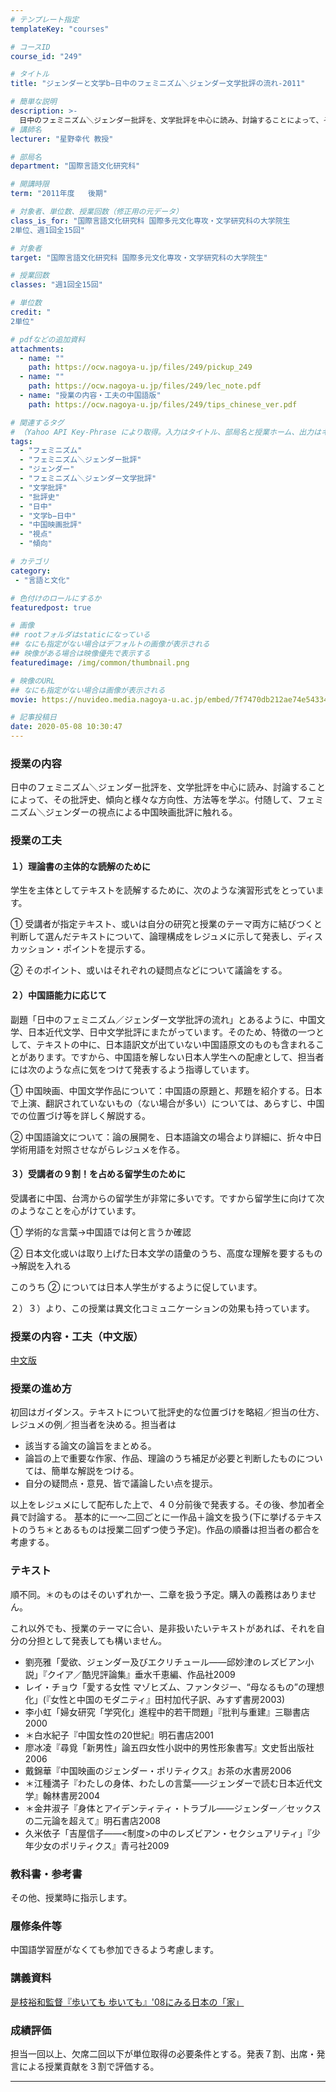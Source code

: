```yaml
---
# テンプレート指定
templateKey: "courses"

# コースID
course_id: "249"

# タイトル
title: "ジェンダーと文学b−日中のフェミニズム＼ジェンダー文学批評の流れ-2011"

# 簡単な説明
description: >-
  日中のフェミニズム＼ジェンダー批評を、文学批評を中心に読み、討論することによって、その批評史、傾向と様々な方向性、方法等を学ぶ。付随して、フェミニズム＼ジェンダーの視点による中国映画批評に触れる。 ....
# 講師名
lecturer: "星野幸代 教授"

# 部局名
department: "国際言語文化研究科"

# 開講時限
term: "2011年度	後期"

# 対象者、単位数、授業回数（修正用の元データ）
class_is_for: "国際言語文化研究科 国際多元文化専攻・文学研究科の大学院生
2単位、週1回全15回"

# 対象者
target: "国際言語文化研究科 国際多元文化専攻・文学研究科の大学院生"

# 授業回数
classes: "週1回全15回"

# 単位数
credit: "
2単位"

# pdfなどの追加資料
attachments:
  - name: "" 
    path: https://ocw.nagoya-u.jp/files/249/pickup_249
  - name: "" 
    path: https://ocw.nagoya-u.jp/files/249/lec_note.pdf
  - name: "授業の内容・工夫の中国語版" 
    path: https://ocw.nagoya-u.jp/files/249/tips_chinese_ver.pdf

# 関連するタグ
# （Yahoo API Key-Phrase により取得。入力はタイトル、部局名と授業ホーム、出力はキーフレーズ（tags））
tags:
  - "フェミニズム"
  - "フェミニズム＼ジェンダー批評"
  - "ジェンダー"
  - "フェミニズム＼ジェンダー文学批評"
  - "文学批評"
  - "批評史"
  - "日中"
  - "文学b−日中"
  - "中国映画批評"
  - "視点"
  - "傾向"

# カテゴリ
category:
 - "言語と文化"

# 色付けのロールにするか
featuredpost: true

# 画像
## rootフォルダはstaticになっている
## なにも指定がない場合はデフォルトの画像が表示される
## 映像がある場合は映像優先で表示する
featuredimage: /img/common/thumbnail.png

# 映像のURL
## なにも指定がない場合は画像が表示される
movie: https://nuvideo.media.nagoya-u.ac.jp/embed/7f7470db212ae74e5433467dba307e97b9378eb0

# 記事投稿日
date: 2020-05-08 10:30:47
---
```


### 授業の内容

日中のフェミニズム＼ジェンダー批評を、文学批評を中心に読み、討論することによって、その批評史、傾向と様々な方向性、方法等を学ぶ。付随して、フェミニズム＼ジェンダーの視点による中国映画批評に触れる。


### 授業の工夫

#### １）理論書の主体的な読解のために

学生を主体としてテキストを読解するために、次のような演習形式をとっています。

① 受講者が指定テキスト、或いは自分の研究と授業のテーマ両方に結びつくと判断して選んだテキストについて、論理構成をレジュメに示して発表し、ディスカッション・ポイントを提示する。

② そのポイント、或いはそれぞれの疑問点などについて議論をする。

#### ２）中国語能力に応じて

副題「日中のフェミニズム／ジェンダー文学批評の流れ」とあるように、中国文学、日本近代文学、日中文学批評にまたがっています。そのため、特徴の一つとして、テキストの中に、日本語訳文が出ていない中国語原文のものも含まれることがあります。ですから、中国語を解しない日本人学生への配慮として、担当者には次のような点に気をつけて発表するよう指導しています。

① 中国映画、中国文学作品について：中国語の原題と、邦題を紹介する。日本で上演、翻訳されていないもの（ない場合が多い）については、あらすじ、中国での位置づけ等を詳しく解説する。

② 中国語論文について：論の展開を、日本語論文の場合より詳細に、折々中日学術用語を対照させながらレジュメを作る。

#### ３）受講者の９割！を占める留学生のために

受講者に中国、台湾からの留学生が非常に多いです。ですから留学生に向けて次のようなことを心がけています。

① 学術的な言葉→中国語では何と言うか確認

② 日本文化或いは取り上げた日本文学の語彙のうち、高度な理解を要するもの→解説を入れる

このうち ② については日本人学生がするように促しています。

２）３）より、この授業は異文化コミュニケーションの効果も持っています。

### 授業の内容・工夫（中文版）

[中文版](https://ocw.nagoya-u.jp/files/249/tips_chinese_ver.pdf) 





### 授業の進め方

初回はガイダンス。テキストについて批評史的な位置づけを略紹／担当の仕方、レジュメの例／担当者を決める。担当者は

* 該当する論文の論旨をまとめる。
* 論旨の上で重要な作家、作品、理論のうち補足が必要と判断したものについては、簡単な解説をつける。
* 自分の疑問点・意見、皆で議論したい点を提示。

以上をレジュメにして配布した上で、４０分前後で発表する。その後、参加者全員で討論する。 基本的に一〜二回ごとに一作品＋論文を扱う(下に挙げるテキストのうち＊とあるものは授業二回ずつ使う予定)。作品の順番は担当者の都合を考慮する。

### テキスト

順不同。＊のものはそのいずれか一、二章を扱う予定。購入の義務はありません。

これ以外でも、授業のテーマに合い、是非扱いたいテキストがあれば、それを自分の分担として発表しても構いません。

* 劉亮雅「愛欲、ジェンダー及びエクリチュール——邱妙津のレズビアン小説」『クイア／酷児評論集』垂水千恵編、作品社2009
* レイ・チョウ「愛する女性 マゾヒズム、ファンタジー、“母なるもの”の理想化」(『女性と中国のモダニティ』田村加代子訳、みすず書房2003)
* 李小虹「婦女研究「学究化」進程中的若干問題」『批判与重建』三聯書店2000
* ＊白水紀子『中国女性の20世紀』明石書店2001
* 廖冰凌『尋覓「新男性」論五四女性小説中的男性形象書写』文史哲出版社2006
* 戴錦華『中国映画のジェンダー・ポリティクス』お茶の水書房2006
* ＊江種満子『わたしの身体、わたしの言葉——ジェンダーで読む日本近代文学』翰林書房2004
* ＊金井淑子『身体とアイデンティティ・トラブル——ジェンダー／セックスの二元論を超えて』明石書店2008
* 久米依子「吉屋信子——<制度>の中のレズビアン・セクシュアリティ」『少年少女のポリティクス』青弓社2009

### 教科書・参考書

その他、授業時に指示します。

### 履修条件等

中国語学習歴がなくても参加できるよう考慮します。





### 講義資料


[是枝裕和監督『歩いても  歩いても』'08にみる日本の「家」](https://ocw.nagoya-u.jp/files/249/lec_note.pdf) 







### 成績評価

担当一回以上、欠席二回以下が単位取得の必要条件とする。発表７割、出席・発言による授業貢献を３割で評価する。



-----
